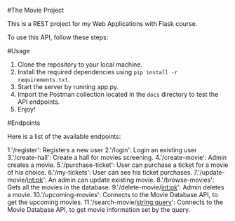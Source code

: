 #The Movie Project

This is a REST project for my Web Applications with Flask course.

To use this API, follow these steps:


#Usage

1. Clone the repository to your local machine.
2. Install the required dependencies using `pip install -r requirements.txt`.
3. Start the server by running app.py.
4. Import the Postman collection located in the `docs` directory to test the API endpoints.
5. Enjoy!

#Endpoints

Here is a list of the available endpoints:

1.'/register': Registers a new user
2.'/login': Login an existing user 
3.'/create-hall': Create a hall for movies screening.
4.'/create-movie': Admin creates a movie.
5.'/purchase-ticket': User can purchase a ticket for a movie of his choice.
6.'/my-tickets': User can see his ticket purchases.
7.'/update-movie/<int:pk>': An admin can update existing movie.
8.'/browse-movies': Gets all the movies in the database.
9.'/delete-movie/<int:pk>': Admin deletes a movie.
10.'/upcoming-movies': Connects to the Movie Database API, to get the upcoming movies.
11.'/search-movie/<string:query>': Connects to the Movie Database API, to get movie information set by the query.
